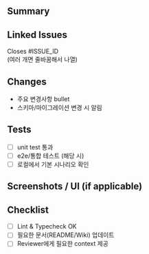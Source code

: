 ## Summary
<!-- 무엇을/왜 변화시켰는지 요약 -->

## Linked Issues
Closes #ISSUE_ID  
(여러 개면 줄바꿈해서 나열)

## Changes
- 주요 변경사항 bullet
- 스키마/마이그레이션 변경 시 알림

## Tests
- [ ] unit test 통과
- [ ] e2e/통합 테스트 (해당 시)
- [ ] 로컬에서 기본 시나리오 확인

## Screenshots / UI (if applicable)
<!-- UI 변경 시 캡처 첨부 -->

## Checklist
- [ ] Lint & Typecheck OK
- [ ] 필요한 문서(README/Wiki) 업데이트
- [ ] Reviewer에게 필요한 context 제공
